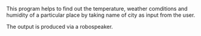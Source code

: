 This program helps to find out the temperature, weather comditions and humidity of a particular place by taking name of city as input from the user.

The output is produced via a robospeaker.
